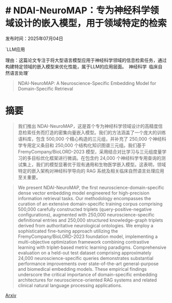 # # NDAI-NeuroMAP：专为神经科学领域设计的嵌入模型，用于领域特定的检索

发布时间：2025年07月04日

`LLM应用

理由：这篇论文专注于将大型语言模型应用于神经科学领域的信息检索任务，通过构建特定领域的嵌入模型来优化性能，属于LLM的应用层面。` `神经科学` `临床自然语言处理`

> NDAI-NeuroMAP: A Neuroscience-Specific Embedding Model for Domain-Specific Retrieval

# 摘要

> 我们推出 NDAI-NeuroMAP，这是首个专为神经科学领域设计的高精度信息检索任务而打造的密集向量嵌入模型。我们的方法涵盖了一个庞大的训练语料库，包含 500,000 个精心构造的三元组，并补充了 250,000 个神经科学专用定义条目和 250,000 个结构化知识图谱三元组。我们基于 FremyCompany/BioLORD-2023 模型，采用结合对比学习与三元组度量学习的多目标优化框架进行微调。在包含约 24,000 个神经科学专用查询的测试集上，我们的模型显著优于现有通用和生物医学嵌入模型。这表明，领域特定的嵌入架构对神经科学导向的 RAG 系统及相关临床自然语言处理应用至关重要。

> We present NDAI-NeuroMAP, the first neuroscience-domain-specific dense vector embedding model engineered for high-precision information retrieval tasks. Our methodology encompasses the curation of an extensive domain-specific training corpus comprising 500,000 carefully constructed triplets (query-positive-negative configurations), augmented with 250,000 neuroscience-specific definitional entries and 250,000 structured knowledge-graph triplets derived from authoritative neurological ontologies. We employ a sophisticated fine-tuning approach utilizing the FremyCompany/BioLORD-2023 foundation model, implementing a multi-objective optimization framework combining contrastive learning with triplet-based metric learning paradigms. Comprehensive evaluation on a held-out test dataset comprising approximately 24,000 neuroscience-specific queries demonstrates substantial performance improvements over state-of-the-art general-purpose and biomedical embedding models. These empirical findings underscore the critical importance of domain-specific embedding architectures for neuroscience-oriented RAG systems and related clinical natural language processing applications.

[Arxiv](https://arxiv.org/abs/2507.03329)